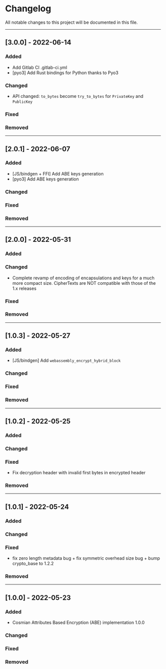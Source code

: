 # Changelog

All notable changes to this project will be documented in this file.

---
## [3.0.0] - 2022-06-14
### Added
- Add Gitlab CI .gitlab-ci.yml
- [pyo3] Add Rust bindings for Python thanks to Pyo3
### Changed
- API changed: `to_bytes` become `try_to_bytes` for `PrivateKey` and `PublicKey`
### Fixed
### Removed

---
## [2.0.1] - 2022-06-07
### Added
- [JS/bindgen + FFI] Add ABE keys generation
- [pyo3] Add ABE keys generation
### Changed
### Fixed
### Removed

---
## [2.0.0] - 2022-05-31
### Added
### Changed
- Complete revamp of encoding of encapsulations and keys for a much more compact size.
CipherTexts are NOT compatible with those of the 1.x releases
### Fixed
### Removed

---
## [1.0.3] - 2022-05-27
### Added
- [JS/bindgen] Add `webassembly_encrypt_hybrid_block`
### Changed
### Fixed
### Removed

---
## [1.0.2] - 2022-05-25
### Added
### Changed
### Fixed
- Fix decryption header with invalid first bytes in encrypted header
### Removed

---
## [1.0.1] - 2022-05-24
### Added
### Changed
### Fixed
- fix zero length metadata bug + fix symmetric overhead size bug + bump crypto_base to 1.2.2
### Removed

---
## [1.0.0] - 2022-05-23
### Added
- Cosmian Attributes Based Encryption (ABE) implementation 1.0.0
### Changed
### Fixed
### Removed
